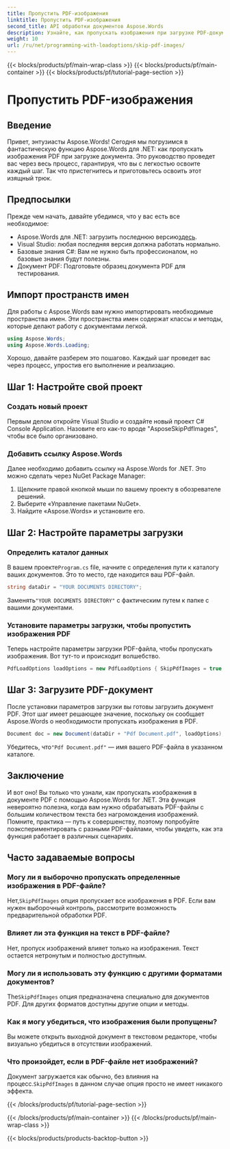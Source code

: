 ```yaml
---
title: Пропустить PDF-изображения
linktitle: Пропустить PDF-изображения
second_title: API обработки документов Aspose.Words
description: Узнайте, как пропускать изображения при загрузке PDF-документов с помощью Aspose.Words for .NET. Следуйте этому пошаговому руководству для бесперебойного извлечения текста.
weight: 10
url: /ru/net/programming-with-loadoptions/skip-pdf-images/
---
```


{{< blocks/products/pf/main-wrap-class >}}
{{< blocks/products/pf/main-container >}}
{{< blocks/products/pf/tutorial-page-section >}}

# Пропустить PDF-изображения

## Введение

Привет, энтузиасты Aspose.Words! Сегодня мы погрузимся в фантастическую функцию Aspose.Words для .NET: как пропускать изображения PDF при загрузке документа. Это руководство проведет вас через весь процесс, гарантируя, что вы с легкостью освоите каждый шаг. Так что пристегнитесь и приготовьтесь освоить этот изящный трюк.

## Предпосылки

Прежде чем начать, давайте убедимся, что у вас есть все необходимое:

-  Aspose.Words для .NET: загрузить последнюю версию[здесь](https://releases.aspose.com/words/net/).
- Visual Studio: любая последняя версия должна работать нормально.
- Базовые знания C#: Вам не нужно быть профессионалом, но базовые знания будут полезны.
- Документ PDF: Подготовьте образец документа PDF для тестирования.

## Импорт пространств имен

Для работы с Aspose.Words вам нужно импортировать необходимые пространства имен. Эти пространства имен содержат классы и методы, которые делают работу с документами легкой.

```csharp
using Aspose.Words;
using Aspose.Words.Loading;
```

Хорошо, давайте разберем это пошагово. Каждый шаг проведет вас через процесс, упростив его выполнение и реализацию.

## Шаг 1: Настройте свой проект

### Создать новый проект

Первым делом откройте Visual Studio и создайте новый проект C# Console Application. Назовите его как-то вроде "AsposeSkipPdfImages", чтобы все было организовано.

### Добавить ссылку Aspose.Words

Далее необходимо добавить ссылку на Aspose.Words for .NET. Это можно сделать через NuGet Package Manager:

1. Щелкните правой кнопкой мыши по вашему проекту в обозревателе решений.
2. Выберите «Управление пакетами NuGet».
3. Найдите «Aspose.Words» и установите его.

## Шаг 2: Настройте параметры загрузки

### Определить каталог данных

 В вашем проекте`Program.cs` file, начните с определения пути к каталогу ваших документов. Это то место, где находится ваш PDF-файл.

```csharp
string dataDir = "YOUR DOCUMENTS DIRECTORY";
```

 Заменять`"YOUR DOCUMENTS DIRECTORY"` с фактическим путем к папке с вашими документами.

### Установите параметры загрузки, чтобы пропустить изображения PDF

Теперь настройте параметры загрузки PDF-файла, чтобы пропускать изображения. Вот тут-то и происходит волшебство. 

```csharp
PdfLoadOptions loadOptions = new PdfLoadOptions { SkipPdfImages = true };
```

## Шаг 3: Загрузите PDF-документ

После установки параметров загрузки вы готовы загрузить документ PDF. Этот шаг имеет решающее значение, поскольку он сообщает Aspose.Words о необходимости пропускать изображения в PDF.

```csharp
Document doc = new Document(dataDir + "Pdf Document.pdf", loadOptions);
```

 Убедитесь, что`"Pdf Document.pdf"` — имя вашего PDF-файла в указанном каталоге.

## Заключение

И вот оно! Вы только что узнали, как пропускать изображения в документе PDF с помощью Aspose.Words for .NET. Эта функция невероятно полезна, когда вам нужно обрабатывать PDF-файлы с большим количеством текста без нагромождения изображений. Помните, практика — путь к совершенству, поэтому попробуйте поэкспериментировать с разными PDF-файлами, чтобы увидеть, как эта функция работает в различных сценариях.

## Часто задаваемые вопросы

### Могу ли я выборочно пропускать определенные изображения в PDF-файле?

 Нет,`SkipPdfImages` опция пропускает все изображения в PDF. Если вам нужен выборочный контроль, рассмотрите возможность предварительной обработки PDF.

### Влияет ли эта функция на текст в PDF-файле?

Нет, пропуск изображений влияет только на изображения. Текст остается нетронутым и полностью доступным.

### Могу ли я использовать эту функцию с другими форматами документов?

 The`SkipPdfImages` опция предназначена специально для документов PDF. Для других форматов доступны другие опции и методы.

### Как я могу убедиться, что изображения были пропущены?

Вы можете открыть выходной документ в текстовом редакторе, чтобы визуально убедиться в отсутствии изображений.

### Что произойдет, если в PDF-файле нет изображений?

 Документ загружается как обычно, без влияния на процесс.`SkipPdfImages` в данном случае опция просто не имеет никакого эффекта.

{{< /blocks/products/pf/tutorial-page-section >}}

{{< /blocks/products/pf/main-container >}}
{{< /blocks/products/pf/main-wrap-class >}}

{{< blocks/products/products-backtop-button >}}
